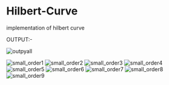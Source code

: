 # Hilbert-Curve
implementation of hilbert curve 

OUTPUT:-


![outpyall](https://user-images.githubusercontent.com/49141311/91049709-367f6900-e63b-11ea-8622-7bd10067ba21.gif)


![small_order1](https://user-images.githubusercontent.com/49141311/74464129-02bbcd80-4eb9-11ea-9193-a008e7d83783.jpg)
![small_order2](https://user-images.githubusercontent.com/49141311/74464146-07808180-4eb9-11ea-9ab8-5be38a087b6d.jpg)
![small_order3](https://user-images.githubusercontent.com/49141311/74464149-09e2db80-4eb9-11ea-86f9-047b1d059897.jpg)
![small_order4](https://user-images.githubusercontent.com/49141311/74464160-0d766280-4eb9-11ea-94a0-c267f4c49e69.jpg)
![small_order5](https://user-images.githubusercontent.com/49141311/74464167-1109e980-4eb9-11ea-9072-d13d14c5e747.jpg)
![small_order6](https://user-images.githubusercontent.com/49141311/74464176-16673400-4eb9-11ea-8cd4-be6a30e7292a.jpg)
![small_order7](https://user-images.githubusercontent.com/49141311/74464208-24b55000-4eb9-11ea-856b-c7bf7049a1d7.jpg)
![small_order8](https://user-images.githubusercontent.com/49141311/74464221-2aab3100-4eb9-11ea-9379-15afb543d7c9.jpg)
![small_order9](https://user-images.githubusercontent.com/49141311/74464224-2bdc5e00-4eb9-11ea-9030-6cc9171062a4.jpg)

